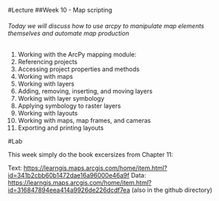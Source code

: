 #Lecture
##Week 10 - Map scripting

###### Today we will discuss how to use arcpy to manipulate map elements themselves and automate map production


1. Working with the ArcPy mapping module:
2. Referencing projects
3. Accessing project properties and methods
4. Working with maps
5. Working with layers
6. Adding, removing, inserting, and moving layers
7. Working with layer symbology
8. Applying symbology to raster layers
9. Working with layouts
10. Working with maps, map frames, and cameras
11. Exporting and printing layouts


  
#Lab 

This week simply do the book excersizes from Chapter 11:

Text: https://learngis.maps.arcgis.com/home/item.html?id=341b2cbb60b1472dae16a96000e46a9f
Data: https://learngis.maps.arcgis.com/home/item.html?id=316847894eea414a9926de226dcdf7ea  (also in the github directory)
 

  








  




      
      


